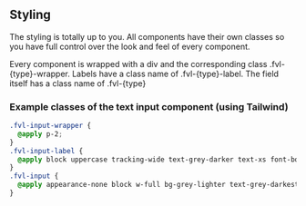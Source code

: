 <h2>Styling</h2>
<p>
The styling is totally up to you. All components have their own classes so you have full control over the look and feel of every component.
</p>
<p>
Every component is wrapped with a div and the corresponding class .fvl-{type}-wrapper.
Labels have a class name of .fvl-{type}-label.
The field itself has a class name of .fvl-{type}
</p>
<h3>Example classes of the text input component (using Tailwind)</h3>

```css
.fvl-input-wrapper {
  @apply p-2;
}
.fvl-input-label {
  @apply block uppercase tracking-wide text-grey-darker text-xs font-bold mb-2;
}
.fvl-input {
  @apply appearance-none block w-full bg-grey-lighter text-grey-darkest border border-grey-lighter rounded py-3 px-4 leading-tight;
}
```
